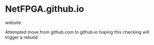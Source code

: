 NetFPGA.github.io
=================

website

Attempted move from github.com to github.io
hoping this checking will trigger a rebuild
